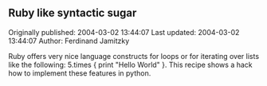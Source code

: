 ## Ruby like syntactic sugar

Originally published: 2004-03-02 13:44:07
Last updated: 2004-03-02 13:44:07
Author: Ferdinand Jamitzky

Ruby offers very nice language constructs for loops or for iterating over lists like the following: 5.times { print "Hello World" }. This recipe shows a hack how to implement these features in python.